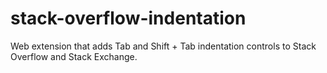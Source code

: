 # stack-overflow-indentation
Web extension that adds Tab and Shift + Tab indentation controls to Stack Overflow and Stack Exchange.
